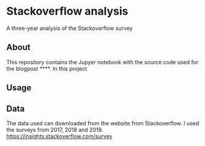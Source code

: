 # Stackoverflow analysis
A three-year analysis of the Stackoverflow survey

## About
This repository contains the Jupyer notebook with the source code used for the blogpost ****. In this project 

## Usage

## Data 
The data used can downloaded from the website from Stackoverflow. I used the surveys from 2017, 2018 and 2019.
https://insights.stackoverflow.com/survey
